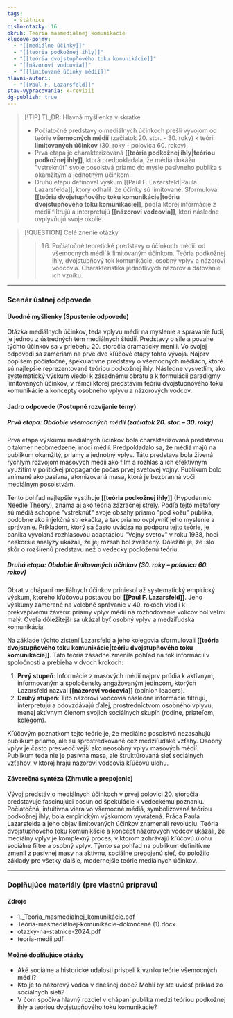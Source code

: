 ```yaml
---
tags:
  - štátnice
cislo-otazky: 16
okruh: Teoria masmedialnej komunikacie
klucove-pojmy:
  - "[[mediálne účinky]]"
  - "[[teória podkožnej ihly]]"
  - "[[teória dvojstupňového toku komunikácie]]"
  - "[[názoroví vodcovia]]"
  - "[[limitované účinky médií]]"
hlavni-autori:
  - "[[Paul F. Lazarsfeld]]"
stav-vypracovania: k-revizii
dg-publish: true
---
```


> [!TIP] TL;DR: Hlavná myšlienka v skratke
> * Počiatočné predstavy o mediálnych účinkoch prešli vývojom od teórie **všemocných médií** (začiatok 20. stor. - 30. roky) k teórii **limitovaných účinkov** (30. roky - polovica 60. rokov).
> * Prvá etapa je charakterizovaná **[[teória podkožnej ihly|teóriou podkožnej ihly]]**, ktorá predpokladala, že médiá dokážu "vstreknúť" svoje posolstvá priamo do mysle pasívneho publika s okamžitým a jednotným účinkom.
> * Druhú etapu definoval výskum [[Paul F. Lazarsfeld|Paula Lazarsfelda]], ktorý odhalil, že účinky sú limitované. Sformuloval **[[teória dvojstupňového toku komunikácie|teóriu dvojstupňového toku komunikácie]]**, podľa ktorej informácie z médií filtrujú a interpretujú **[[názoroví vodcovia]]**, ktorí následne ovplyvňujú svoje okolie.

> [!QUESTION] Celé znenie otázky
> > 16. Počiatočné teoretické predstavy o účinkoch médií: od všemocných médií k limitovaným účinkom. Teória podkožnej ihly, dvojstupňový tok komunikácie, osobný vplyv a názoroví vodcovia. Charakteristika jednotlivých názorov a datovanie ich vzniku.

---
### Scenár ústnej odpovede

#### Úvodné myšlienky (Spustenie odpovede)

Otázka mediálnych účinkov, teda vplyvu médií na myslenie a správanie ľudí, je jednou z ústredných tém mediálnych štúdií. Predstavy o sile a povahe týchto účinkov sa v priebehu 20. storočia dramaticky menili. Vo svojej odpovedi sa zameriam na prvé dve kľúčové etapy tohto vývoja. Najprv popíšem počiatočné, špekulatívne predstavy o všemocných médiách, ktoré sú najlepšie reprezentované teóriou podkožnej ihly. Následne vysvetlím, ako systematický výskum viedol k zásadnému obratu a k formulácii paradigmy limitovaných účinkov, v rámci ktorej predstavím teóriu dvojstupňového toku komunikácie a koncepty osobného vplyvu a názorových vodcov.

#### Jadro odpovede (Postupné rozvíjanie témy)

##### Prvá etapa: Obdobie všemocných médií (začiatok 20. stor. – 30. roky)

Prvá etapa výskumu mediálnych účinkov bola charakterizovaná predstavou o takmer neobmedzenej moci médií. Predpokladalo sa, že médiá majú na publikum okamžitý, priamy a jednotný vplyv. Táto predstava bola živená rýchlym rozvojom masových médií ako film a rozhlas a ich efektívnym využitím v politickej propagande počas prvej svetovej vojny. Publikum bolo vnímané ako pasívna, atomizovaná masa, ktorá je bezbranná voči mediálnym posolstvám.

Tento pohľad najlepšie vystihuje **[[teória podkožnej ihly]]** (Hypodermic Needle Theory), známa aj ako teória zázračnej strely. Podľa tejto metafory sú médiá schopné "vstreknúť" svoje obsahy priamo "pod kožu" publika, podobne ako injekčná striekačka, a tak priamo ovplyvniť jeho myslenie a správanie. Príkladom, ktorý sa často uvádza na podporu tejto teórie, je panika vyvolaná rozhlasovou adaptáciou "Vojny svetov" v roku 1938, hoci neskoršie analýzy ukázali, že jej rozsah bol zveličený. Dôležité je, že išlo skôr o rozšírenú predstavu než o vedecky podloženú teóriu.

##### Druhá etapa: Obdobie limitovaných účinkov (30. roky – polovica 60. rokov)

Obrat v chápaní mediálnych účinkov priniesol až systematický empirický výskum, ktorého kľúčovou postavou bol **[[Paul F. Lazarsfeld]]**. Jeho výskumy zamerané na volebné správanie v 40. rokoch viedli k prekvapivému záveru: priamy vplyv médií na rozhodovanie voličov bol veľmi malý. Oveľa dôležitejší sa ukázal byť osobný vplyv a medziľudská komunikácia.

Na základe týchto zistení Lazarsfeld a jeho kolegovia sformulovali **[[teória dvojstupňového toku komunikácie|teóriu dvojstupňového toku komunikácie]]**. Táto teória zásadne zmenila pohľad na tok informácií v spoločnosti a prebieha v dvoch krokoch:
1.  **Prvý stupeň**: Informácie z masových médií najprv prúdia k aktívnym, informovaným a spoločensky angažovaným jedincom, ktorých Lazarsfeld nazval **[[názoroví vodcovia]]** (opinion leaders).
2.  **Druhý stupeň**: Títo názoroví vodcovia následne informácie filtrujú, interpretujú a odovzdávajú ďalej, prostredníctvom osobného vplyvu, menej aktívnym členom svojich sociálnych skupín (rodine, priateľom, kolegom).

Kľúčovým poznatkom tejto teórie je, že mediálne posolstvá nezasahujú publikum priamo, ale sú sprostredkované cez medziľudské vzťahy. Osobný vplyv je často presvedčivejší ako neosobný vplyv masových médií. Publikum teda nie je pasívna masa, ale štruktúrovaná sieť sociálnych vzťahov, v ktorej hrajú názoroví vodcovia kľúčovú úlohu.

#### Záverečná syntéza (Zhrnutie a prepojenie)

Vývoj predstáv o mediálnych účinkoch v prvej polovici 20. storočia predstavuje fascinujúci posun od špekulácie k vedeckému poznaniu. Počiatočná, intuitívna viera vo všemocné médiá, symbolizovaná teóriou podkožnej ihly, bola empirickým výskumom vyvrátená. Práca Paula Lazarsfelda a jeho objav limitovaných účinkov znamenali revolúciu. Teória dvojstupňového toku komunikácie a koncept názorových vodcov ukázali, že mediálny vplyv je komplexný proces, v ktorom zohrávajú kľúčovú úlohu sociálne filtre a osobný vplyv. Týmto sa pohľad na publikum definitívne zmenil z pasívnej masy na aktívnu, sociálne prepojenú sieť, čo položilo základy pre všetky ďalšie, modernejšie teórie mediálnych účinkov.

---

### Doplňujúce materiály (pre vlastnú prípravu)

#### Zdroje
* 1._Teoria_masmedialnej_komunikácie.pdf
* Teória-masmediálnej-komunikácie-dokončené (1).docx
* otazky-na-statnice-2024.pdf
* teoria-medii.pdf

#### Možné doplňujúce otázky
* Aké sociálne a historické udalosti prispeli k vzniku teórie všemocných médií?
* Kto je to názorový vodca v dnešnej dobe? Mohli by ste uviesť príklad zo sociálnych sietí?
* V čom spočíva hlavný rozdiel v chápaní publika medzi teóriou podkožnej ihly a teóriou dvojstupňového toku komunikácie?